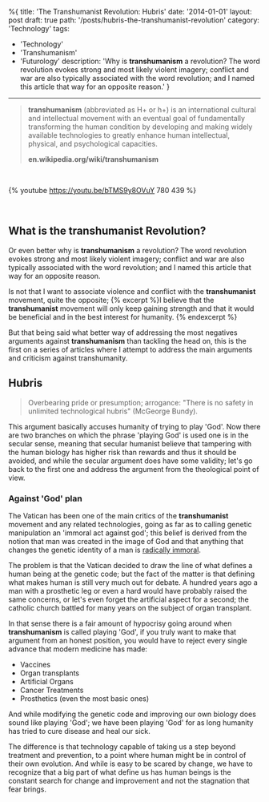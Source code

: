 %{
title: 'The Transhumanist Revolution: Hubris'
date: '2014-01-01'
layout: post
draft: true
path: '/posts/hubris-the-transhumanist-revolution'
category: 'Technology'
tags:
  - 'Technology'
  - 'Transhumanism'
  - 'Futurology'
description: 'Why is **transhumanism** a revolution? The word revolution evokes strong and most likely violent imagery; conflict and war are also typically associated with the word revolution; and I named this article that way for an opposite reason.'
}
---

> **transhumanism** (abbreviated as H+ or h+) is an international cultural and intellectual movement with an eventual goal of fundamentally transforming the human condition by developing and making widely available technologies to greatly enhance human intellectual, physical, and psychological capacities.
>
> **en.wikipedia.org/wiki/transhumanism**

<br/>

{% youtube https://youtu.be/bTMS9y8OVuY 780 439 %}

<br/>

## What is the **transhumanist** Revolution?

Or even better why is **transhumanism** a revolution? The word revolution evokes strong and most likely violent imagery; conflict and war are also typically associated with the word revolution; and I named this article that way for an opposite reason.

Is not that I want to associate violence and conflict with the **transhumanist** movement, quite the opposite; {% excerpt %}I believe that the **transhumanist** movement will only keep gaining strength and that it would be beneficial and in the best interest for humanity. {% endexcerpt %}

But that being said what better way of addressing the most negatives arguments against **transhumanism** than tackling the head on, this is the first on a series of articles where I attempt to address the main arguments and criticism against transhumanity.

## Hubris

> Overbearing pride or presumption; arrogance: "There is no safety in unlimited technological hubris" (McGeorge Bundy).

This argument basically accuses humanity of trying to play 'God'. Now there are two branches on which the phrase 'playing God' is used one is in the secular sense, meaning that secular humanist believe that tampering with the human biology has higher risk than rewards and thus it should be avoided, and while the secular argument does have some validity; let's go back to the first one and address the argument from the theological point of view.

### Against 'God' plan

The Vatican has been one of the main critics of the **transhumanist** movement and any related technologies, going as far as to calling genetic manipulation an 'immoral act against god'; this belief is derived from the notion that man was created in the image of God and that anything that changes the genetic identity of a man is [radically immoral](https://www.vatican.va/roman_curia/congregations/cfaith/cti_documents/rc_con_cfaith_doc_20040723_communion-stewardship_en.html).

The problem is that the Vatican decided to draw the line of what defines a human being at the genetic code; but the fact of the matter is that defining what makes human is still very much out for debate. A hundred years ago a man with a prosthetic leg or even a hard would have probably raised the same concerns, or let's even forget the artificial aspect for a second; the catholic church battled for many years on the subject of organ transplant.

In that sense there is a fair amount of hypocrisy going around when **transhumanism** is called playing 'God', if you truly want to make that argument from an honest position, you would have to reject every single advance that modern medicine has made:

- Vaccines
- Organ transplants
- Artificial Organs
- Cancer Treatments
- Prosthetics (even the most basic ones)

And while modifying the genetic code and improving our own biology does sound like playing 'God'; we have been playing 'God' for as long humanity has tried to cure disease and heal our sick.

The difference is that technology capable of taking us a step beyond treatment and prevention, to a point where human might be in control of their own evolution. And while is easy to be scared by change, we have to recognize that a big part of what define us has human beings is the constant search for change and improvement and not the stagnation that fear brings.
